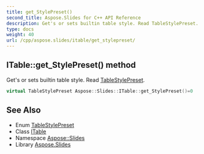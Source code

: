 ```yaml
---
title: get_StylePreset()
second_title: Aspose.Slides for C++ API Reference
description: Get's or sets builtin table style. Read TableStylePreset.
type: docs
weight: 40
url: /cpp/aspose.slides/itable/get_stylepreset/
---
```

## ITable::get_StylePreset() method


Get's or sets builtin table style. Read [TableStylePreset](../../tablestylepreset/).

```cpp
virtual TableStylePreset Aspose::Slides::ITable::get_StylePreset()=0
```

## See Also

* Enum [TableStylePreset](../tablestylepreset/)
* Class [ITable](./)
* Namespace [Aspose::Slides](../)
* Library [Aspose.Slides](../../)